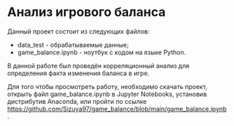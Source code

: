 # Анализ игрового баланса
Данный проект состоит из следующих файлов:
* data_test - обрабатываемые данные;
* game_balance.ipynb - ноутбук с кодом на языке Python.

В данной работе был проведён корреляционный анализ для определения факта изменения баланса в игре.

Для того чтобы просмотреть работу, необходимо скачать проект, открыть файл game_balance.ipynb в Jupyter Notebooks, установив дистрибутив Anaconda, или пройти по ссылке https://github.com/Sizuya97/game_balance/blob/main/game_balance.ipynb.
